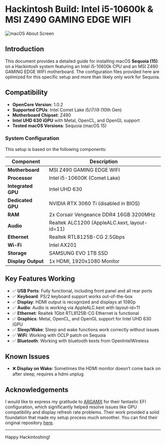 # Hackintosh Build: Intel i5-10600k & MSI Z490 GAMING EDGE WIFI


![macOS About Screen](https://cdn.discordapp.com/attachments/1213894175221878784/1311277451820662846/Screenshot_2024-11-27_at_2.04.44_AM.png?ex=674845ca&is=6746f44a&hm=45813ea7af47c99c5c0e30143163fd0b375fa0e61d3413f021ba7248b49bae77&)


## Introduction

This document provides a detailed guide for installing macOS **Sequoia (15)** on a Hackintosh system featuring an Intel i5-10600k CPU and an MSI Z490 GAMING EDGE WIFI motherboard. The configuration files provided here are optimized for this specific setup and more than likely only work for Sequoia.

## Compatibility

- **OpenCore Version**: 1.0.2
- **Supported CPUs**: Intel Comet Lake i5/i7/i9 (10th Gen)
- **Motherboard Chipset**: Z490
- **Intel UHD 630 iGPU** with Metal, OpenCL, and OpenGL support
- **Tested macOS Versions**: Sequoia (macOS 15)

### System Configuration

This setup is based on the following components:

| Component            | Description                                             |
|----------------------|---------------------------------------------------------|
| **Motherboard**       | MSI Z490 GAMING EDGE WIFI                               |
| **Processor**         | Intel i5-10600K (Comet Lake)                            |
| **Integrated GPU**    | Intel UHD 630                                           |
| **Dedicated GPU**     | NVIDIA RTX 3060 Ti (disabled in BIOS)                   |
| **RAM**               | 2x Corsair Vengeance DDR4 16GB 3200MHz                  |
| **Audio**             | Realtek ALC1200 (AppleALC.kext, layout-id=11)           |
| **Ethernet**          | Realtek RTL8125B-CG 2.5Gbps                             |
| **Wi-Fi**             | Intel AX201                                             |
| **Storage**           | SAMSUNG EVO 1TB SSD                                     |
| **Display Output**    | 1x HDMI, 1920x1080 Monitor                              |

## Key Features Working

- ✅ **USB Ports**: Fully functional, including front panel and all rear ports
- ✅ **Keyboard**: PS/2 keyboard support works out-of-the-box
- ✅ **Display**: HDMI output is recognized and displays at 1080p
- ✅ **Audio**: Audio is working via AppleALC.kext with layout-id=11
- ✅ **Ethernet**: Realtek 1Gbit RTL8125B-CG Ethernet is functional
- ✅ **Graphics**: Metal, OpenCL, and OpenGL support for Intel UHD 630 iGPU
- ✅ **Sleep/Wake**: Sleep and wake functions work correctly without issues
- ✅ **WiFi**: Working with OCLP patch on Sequoia
- ✅ **Bluetooth**: Working with bluetooth kexts from OpenIntelWireless
  
## Known Issues

- ❌ **Display on Wake**: Sometimes the HDMI monitor doesn’t come back on after sleep; requires a hdmi unplug

## Acknowledgements

I would like to express my gratitude to [ARGAMX](https://github.com/ARGAMX) for their fantastic EFI configuration, which significantly helped resolve issues like GPU compatibility and display refresh rate problems. Their work provided a solid foundation that made my setup process much smoother. You can find their original repository [here](https://github.com/ARGAMX/Hackintosh-Intel-i9-10850k-MSI-Z490-GAMING-EDGE-WIFI).

---

Happy Hackintoshing!
